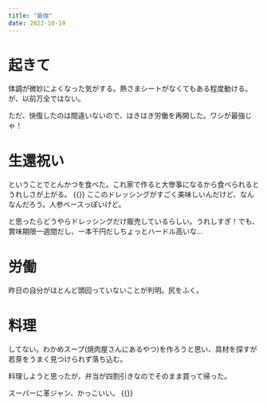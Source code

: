 ```yaml
---
title: "最強"
date: 2022-10-19
---
```



# 起きて
体調が微妙によくなった気がする。熱さまシートがなくてもある程度動ける。が、以前万全ではない。

ただ、快復したのは間違いないので、はきはき労働を再開した。ワシが最強じゃ！

# 生還祝い
ということでとんかつを食べた。これ家で作ると大惨事になるから食べられるとうれしさが上がる。
{{<tweet user="dango_bot" id="1583806180815618048">}}
ここのドレッシングがすごく美味しいんだけど、なんなんだろう。人参ベースっぽいけど。

と思ったらどうやらドレッシングだけ販売しているらしい。うれしすぎ！でも、賞味期限一週間だし、一本千円だしちょっとハードル高いな...

# 労働
昨日の自分がほとんど頭回っていないことが判明。尻をふく。


# 料理
してない。わかめスープ(焼肉屋さんにあるやつ)を作ろうと思い、具材を探すが若芽をうまく見つけられず落ち込む。

料理しようと思ったが、弁当が四割引きなのでそのまま買って帰った。

スーパーに革ジャン、かっこいい。
{{<tweet user="dango_bot" id="1582707870621057024">}}
